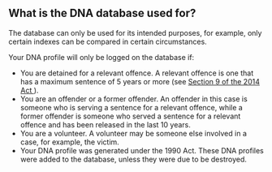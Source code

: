 ##  What is the DNA database used for?

The database can only be used for its intended purposes, for example, only
certain indexes can be compared in certain circumstances.

Your DNA profile will only be logged on the database if:

  * You are detained for a relevant offence. A relevant offence is one that has a maximum sentence of 5 years or more (see [ Section 9 of the 2014 Act ](http://www.irishstatutebook.ie/eli/2014/act/11/section/9/enacted/en/html#sec9) ). 
  * You are an offender or a former offender. An offender in this case is someone who is serving a sentence for a relevant offence, while a former offender is someone who served a sentence for a relevant offence and has been released in the last 10 years. 
  * You are a volunteer. A volunteer may be someone else involved in a case, for example, the victim. 
  * Your DNA profile was generated under the 1990 Act. These DNA profiles were added to the database, unless they were due to be destroyed. 
